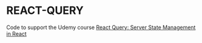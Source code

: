 # REACT-QUERY

Code to support the Udemy course [React Query: Server State Management in React](https://www.udemy.com/course/learn-react-query/?couponCode=REACT-QUERY-GITHUB)
